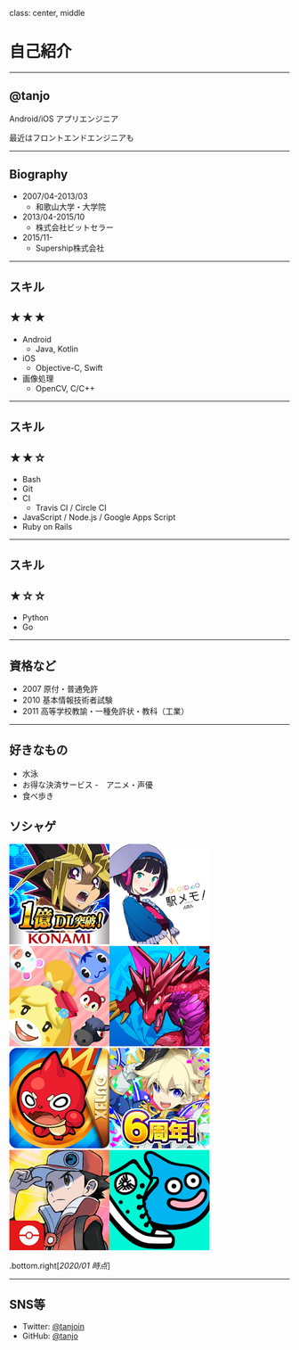 class: center, middle

# 自己紹介

---

## @tanjo

Android/iOS アプリエンジニア

最近はフロントエンドエンジニアも

---

## Biography

- 2007/04-2013/03
  - 和歌山大学・大学院
- 2013/04-2015/10
  - 株式会社ビットセラー
- 2015/11-
  - Supership株式会社

---

## スキル

## ★★★

- Android
  - Java, Kotlin
- iOS
  - Objective-C, Swift
- 画像処理
  - OpenCV, C/C++

---

## スキル

## ★★☆

- Bash
- Git
- CI
  - Travis CI / Circle CI
- JavaScript / Node.js / Google Apps Script
- Ruby on Rails

---

## スキル

## ★☆☆

- Python
- Go

---

## 資格など

- 2007 原付・普通免許
- 2010 基本情報技術者試験
- 2011 高等学校教諭・一種免許状・教科（工業）

---

## 好きなもの

- 水泳
- お得な決済サービス
-　アニメ・声優
- 食べ歩き

## ソシャゲ

![遊戯王デュエルリンクス](./assets/duel_links.png)![駅メモ](./assets/ekimemo.png)![どうぶつの森 ポケットキャンプ](./assets/pokemori.png)![パズドラ](./assets/pad.png)![モンスト](./assets/monst.png)![ログレス](./assets/logres.png)![ポケマス](./assets/pokemas.png)![DQウォーク](./assets/dqw.png)

.bottom.right[*2020/01 時点*]

---

## SNS等

- Twitter: [@tanjoin](https://twitter.com/tanjoin)
- GitHub: [@tanjo](https://github.com/tanjo)
